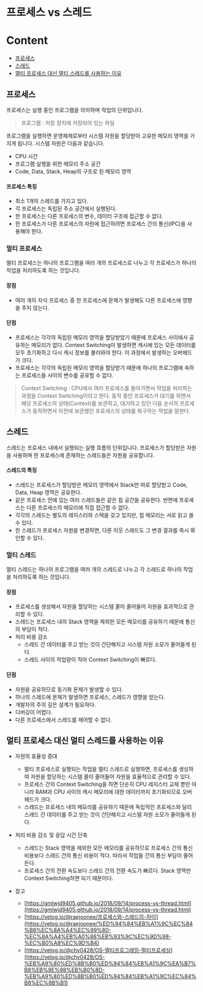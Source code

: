 # 프로세스 vs 스레드

# Content

- [프로세스](#프로세스)
- [스레드](#스레드)
- [멀티 프로세스 대신 멀티 스레드를 사용하는 이유](#멀티-프로세스-대신-멀티-스레드를-사용하는-이유)

## 프로세스

프로세스는 실행 중인 프로그램을 의미하며 작업의 단위입니다.

> 프로그램 : 저장 장치에 저장되어 있는 파일

프로그램을 실행하면 운영체제로부터 시스템 자원을 할당받아 고유한 메모리 영역을 가지게 됩니다. 시스템 자원은 다음과 같습니다.

- CPU 시간
- 프로그램 실행을 위한 메모리 주소 공간
- Code, Data, Stack, Heap의 구조로 된 메모리 영역

#### 프로세스 특징

- 최소 1개의 스레드를 가지고 있다.
- 각 프로세스는 독립된 주소 공간에서 실행된다.
- 한 프로세스는 다른 프로세스의 변수, 데이터 구조에 접근할 수 없다.
- 한 프로세스가 다른 프로세스의 자원에 접근하려면 프로세스 간의 통신(IPC)을 사용해야 한다.

### 멀티 프로세스

멀티 프로세스는 하나의 프로그램을 여러 개의 프로세스로 나누고 각 프로세스가 하나의 작업을 처리하도록 하는 것입니다.

#### 장점

- 여러 개의 자식 프로세스 중 한 프로세스에 문제가 발생해도 다른 프로세스에 영향을 주지 않는다.

#### 단점

- 프로세스는 각각의 독립된 메모리 영역을 할당받았기 때문에 프로세스 사이에서 공유하는 메모리가 없다. Context Switching이 발생하면 캐시에 있는 모든 데이터를 모두 초기화하고 다시 캐시 정보를 불러와야 한다. 이 과정에서 발생하는 오버헤드가 크다.
- 프로세스는 각각의 독립된 메모리 영역을 할당받기 때문에 하나의 프로그램에 속하는 프로세스들 사이의 변수를 공유할 수 없다.

> Context Switching : CPU에서 여러 프로세스를 돌아가면서 작업을 처리하는 과정을 Context Switching이라고 한다. 동작 중인 프로세스가 대기를 하면서 해당 프로세스의 상태(Context)를 보관하고, 대기하고 있던 다음 순서의 프로세스가 동작하면서 이전에 보관했던 프로세스의 상태를 복구하는 작업을 말한다.

## 스레드

스레드는 프로세스 내에서 실행되는 실행 흐름의 단위입니다. 프로세스가 할당받은 자원을 사용하며 한 프로세스에 존재하는 스레드들은 자원을 공유합니다.

#### 스레드의 특징

- 스레드는 프로세스가 할당받은 메모리 영역에서 Stack만 따로 할당받고 Code, Data, Heap 영역은 공유한다.
- 같은 프로세스 안에 있는 여러 스레드들은 같은 힙 공간을 공유한다. 반면에 프로세스는 다른 프로세스의 메모리에 직접 접근할 수 없다.
- 각각의 스레드는 별도의 레지스터와 스택을 갖고 있지만, 힙 메모리는 서로 읽고 쓸 수 있다.
- 한 스레드가 프로세스 자원을 변경하면, 다른 이웃 스레드도 그 변경 결과를 즉시 확인할 수 있다.

### 멀티 스레드

멀티 스레드는 하나의 프로그램을 여러 개의 스레드로 나누고 각 스레드로 하나의 작업을 처리하도록 하는 것입니다.

#### 장점

- 프로세스를 생성해서 자원을 할당하는 시스템 콜이 줄어들어 자원을 효과적으로 관리할 수 있다.
- 스레드는 프로세스 내의 Stack 영역을 제외한 모든 메모리를 공유하기 때문에 통신의 부담이 적다.
- 처리 비용 감소
  - 스레드 간 데이터를 주고 받는 것이 간단해지고 시스템 자원 소모가 줄어들게 된다.
  - 스레드 사이의 작업량이 작아 Context Switching이 빠르다.

#### 단점

- 자원을 공유하므로 동기화 문제가 발생할 수 있다.
- 하나의 스레드에 문제가 발생하면 프로세스, 스레드가 영향을 받는다.
- 개발자의 주의 깊은 설계가 필요하다.
- 디버깅이 어렵다.
- 다른 프로세스에서 스레드를 제어할 수 없다.

## 멀티 프로세스 대신 멀티 스레드를 사용하는 이유

- 자원의 효율성 증대

  - 멀티 프로세스로 실행되는 작업을 멀티 스레드로 실행하면, 프로세스를 생성하여 자원을 할당하는 시스템 콜이 줄어들어 자원을 효율적으로 관리할 수 있다.
  - 프로세스 간의 Context Switching을 하면 단순히 CPU 레지스터 교체 뿐만 아니라 RAM과 CPU 사이의 캐시 메모리에 대한 데이터까지 초기화되므로 오버헤드가 크다.
  - 스레드는 프로세스 내의 메모리를 공유하기 때문에 독립적인 프로세스와 달리 스레드 간 데이터를 주고 받는 것이 간단해지고 시스템 자원 소모가 줄어들게 된다.

- 처리 비용 감소 및 응답 시간 단축

  - 스레드는 Stack 영역을 제외한 모든 메모리를 공유하므로 프로세스 간의 통신 비용보다 스레드 간의 통신 비용이 적다. 따라서 작업들 간의 통신 부담이 줄어든다.
  - 프로세스 간의 전환 속도보다 스레드 간의 전환 속도가 빠르다. Stack 영역만 Context Switching하면 되기 때문이다.

- 참고
  - [https://gmlwjd9405.github.io/2018/09/14/process-vs-thread.html](https://gmlwjd9405.github.io/2018/09/14/process-vs-thread.html)
  - [https://velog.io/@raejoonee/프로세스와-스레드의-차이](https://velog.io/@raejoonee/%ED%94%84%EB%A1%9C%EC%84%B8%EC%8A%A4%EC%99%80-%EC%8A%A4%EB%A0%88%EB%93%9C%EC%9D%98-%EC%B0%A8%EC%9D%B4)
  - [https://velog.io/@chy0428/OS-멀티프로그래밍-멀티프로세싱](https://velog.io/@chy0428/OS-%EB%A9%80%ED%8B%B0%ED%94%84%EB%A1%9C%EA%B7%B8%EB%9E%98%EB%B0%8D-%EB%A9%80%ED%8B%B0%ED%94%84%EB%A1%9C%EC%84%B8%EC%8B%B1)
